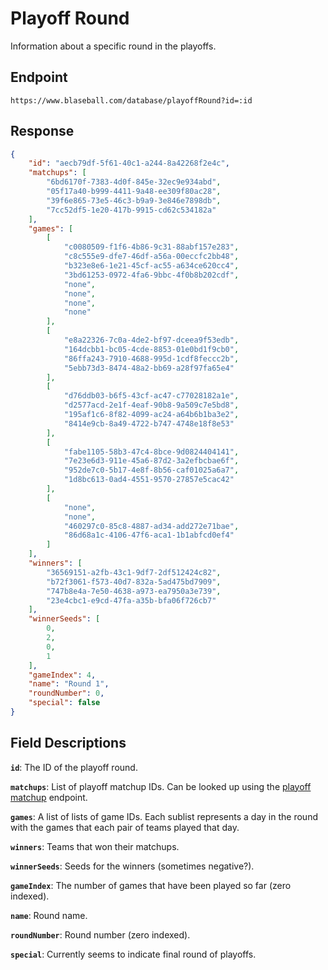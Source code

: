 # Playoff Round

Information about a specific round in the playoffs.

## Endpoint

`https://www.blaseball.com/database/playoffRound?id=:id`

## Response

```json
{
    "id": "aecb79df-5f61-40c1-a244-8a42268f2e4c",
    "matchups": [
        "6bd6170f-7383-4d0f-845e-32ec9e934abd",
        "05f17a40-b999-4411-9a48-ee309f80ac28",
        "39f6e865-73e5-46c3-b9a9-3e846e7898db",
        "7cc52df5-1e20-417b-9915-cd62c534182a"
    ],
    "games": [
        [
            "c0080509-f1f6-4b86-9c31-88abf157e283",
            "c8c555e9-dfe7-46df-a56a-00eccfc2bb48",
            "b323e8e6-1e21-45cf-ac55-a634ce620cc4",
            "3bd61253-0972-4fa6-9bbc-4f0b8b202cdf",
            "none",
            "none",
            "none",
            "none"
        ],
        [
            "e8a22326-7c0a-4de2-bf97-dceea9f53edb",
            "164dcbb1-bc05-4cde-8853-01e0bd1f9cb0",
            "86ffa243-7910-4688-995d-1cdf8feccc2b",
            "5ebb73d3-8474-48a2-bb69-a28f97fa65e4"
        ],
        [
            "d76ddb03-b6f5-43cf-ac47-c77028182a1e",
            "d2577acd-2e1f-4eaf-90b8-9a509c7e5bd8",
            "195af1c6-8f82-4099-ac24-a64b6b1ba3e2",
            "8414e9cb-8a49-4722-b747-4748e18f8e53"
        ],
        [
            "fabe1105-58b3-47c4-8bce-9d0824404141",
            "7e23e6d3-911e-45a6-87d2-3a2efbcbae6f",
            "952de7c0-5b17-4e8f-8b56-caf01025a6a7",
            "1d8bc613-0ad4-4551-9570-27857e5cac42"
        ],
        [
            "none",
            "none",
            "460297c0-85c8-4887-ad34-add272e71bae",
            "86d68a1c-4106-47f6-aca1-1b1abfcd0ef4"
        ]
    ],
    "winners": [
        "36569151-a2fb-43c1-9df7-2df512424c82",
        "b72f3061-f573-40d7-832a-5ad475bd7909",
        "747b8e4a-7e50-4638-a973-ea7950a3e739",
        "23e4cbc1-e9cd-47fa-a35b-bfa06f726cb7"
    ],
    "winnerSeeds": [
        0,
        2,
        0,
        1
    ],
    "gameIndex": 4,
    "name": "Round 1",
    "roundNumber": 0,
    "special": false
}
```

## Field Descriptions

**`id`**: The ID of the playoff round.

**`matchups`**: List of playoff matchup IDs. Can be looked up using the [playoff matchup](playoff-matchups.md) endpoint.

**`games`**: A list of lists of game IDs. Each sublist represents a day in the round with the games that each pair of teams played that day.

**`winners`**: Teams that won their matchups.

**`winnerSeeds`**: Seeds for the winners (sometimes negative?).

**`gameIndex`**: The number of games that have been played so far (zero indexed).

**`name`**: Round name.

**`roundNumber`**: Round number (zero indexed).

**`special`**: Currently seems to indicate final round of playoffs.
